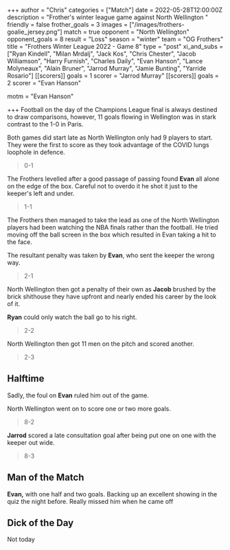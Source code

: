 +++
author = "Chris"
categories = ["Match"]
date = 2022-05-28T12:00:00Z
description = "Frother's winter league game against North Wellington "
friendly = false
frother_goals = 3
images = ["/images/frothers-goalie_jersey.png"]
match = true
opponent = "North Wellington"
opponent_goals = 8
result = "Loss"
season = "winter"
team = "OG Frothers"
title = "Frothers Winter League 2022 - Game 8"
type = "post"
xi_and_subs = ["Ryan Kindell", "Milan Mrdalj", "Jack Kos", "Chris Chester", "Jacob Williamson", "Harry Furnish", "Charles Daily", "Evan Hanson", "Lance Molyneaux", "Alain Bruner", "Jarrod Murray", "Jamie Bunting", "Yarride Rosario"]
[[scorers]]
goals = 1
scorer = "Jarrod Murray"
[[scorers]]
goals = 2
scorer = "Evan Hanson"

motm = "Evan Hanson"

+++
Football on the day of the Champions League final is always destined to draw comparisons, however, 11 goals flowing in Wellington was in stark contrast to the 1-0 in Paris.

Both games did start late as North Wellington only had 9 players to start. They were the first to score as they took advantage of the COVID lungs loophole in defence.

> 0-1

The Frothers levelled after a good passage of passing found **Evan** all alone on the edge of the box. Careful not to overdo it he shot it just to the keeper's left and under.

> 1-1

The Frothers then managed to take the lead as one of the North Wellington players had been watching the NBA finals rather than the football. He tried moving off the ball screen in the box which resulted in Evan taking a hit to the face.

The resultant penalty was taken by **Evan**, who sent the keeper the wrong way.

> 2-1

North Wellington then got a penalty of their own as **Jacob** brushed by the brick shithouse they have upfront and nearly ended his career by the look of it.

**Ryan** could only watch the ball go to his right.

> 2-2

North Wellington then got 11 men on the pitch and scored another.

> 2-3

## Halftime

Sadly, the foul on **Evan** ruled him out of the game.

North Wellington went on to score one or two more goals.

> 8-2

**Jarrod** scored a late consultation goal after being put one on one with the keeper out wide.

> 8-3

## Man of the Match

**Evan,** with one half and two goals. Backing up an excellent showing in the quiz the night before. Really missed him when he came off

## Dick of the Day

Not today